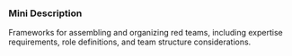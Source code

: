 ### Mini Description

Frameworks for assembling and organizing red teams, including expertise requirements, role definitions, and team structure considerations.
